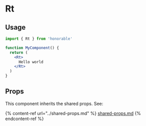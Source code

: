 # Rt

## Usage

```jsx
import { Rt } from 'honorable'

function MyComponent() {
  return (
    <Rt>
      Hello world
    </Rt>
  )
}
```

## Props

This component inherits the shared props. See:

{% content-ref url="../shared-props.md" %}
[shared-props.md](../shared-props.md)
{% endcontent-ref %}

